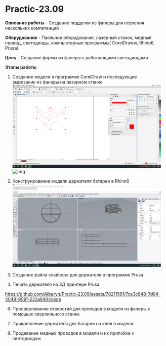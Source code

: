 # Practic-23.09
**Описание работы** - Создание подделки из фанеры для освоения нескольких компетенций

**Оборудование** -
Паяльное оборудование, лазерный станок, медный провод, светодиоды, компьютерные программы( CorelDraww, Rhino6, Prusa).

**Цель** -
Создание формы из фанеры с работающими светодиодами

**Этапы работы**
1) Создание модели в программе CorelDraw и последующее вырезание из фанеры на лазерном станке
![Img](101.png)
![Img](IMG_2394.JPG)
3) Конструирование модели держателя батареи в Rhino6
![Img](102.png)
4) Создание файла слайсера для держателя в программе Prusa

5) Печать держателя на 3Д принтере Prusa


https://github.com/Alberyn/Practic-23.09/assets/78211591/7ce3c848-7d04-4049-909f-223a9404cede


6) Просверливание отверстий для проводов в модели из фанеры с помощью сверлильного станка

7) Прикрепление держателя для батареи на клей в модели

8) Продевание медных проводов в модели и их припойка к светодиодам
